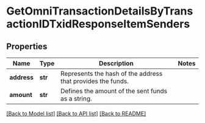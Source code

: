 # GetOmniTransactionDetailsByTransactionIDTxidResponseItemSenders


## Properties
Name | Type | Description | Notes
------------ | ------------- | ------------- | -------------
**address** | **str** | Represents the hash of the address that provides the funds. | 
**amount** | **str** | Defines the amount of the sent funds as a string. | 

[[Back to Model list]](../README.md#documentation-for-models) [[Back to API list]](../README.md#documentation-for-api-endpoints) [[Back to README]](../README.md)


